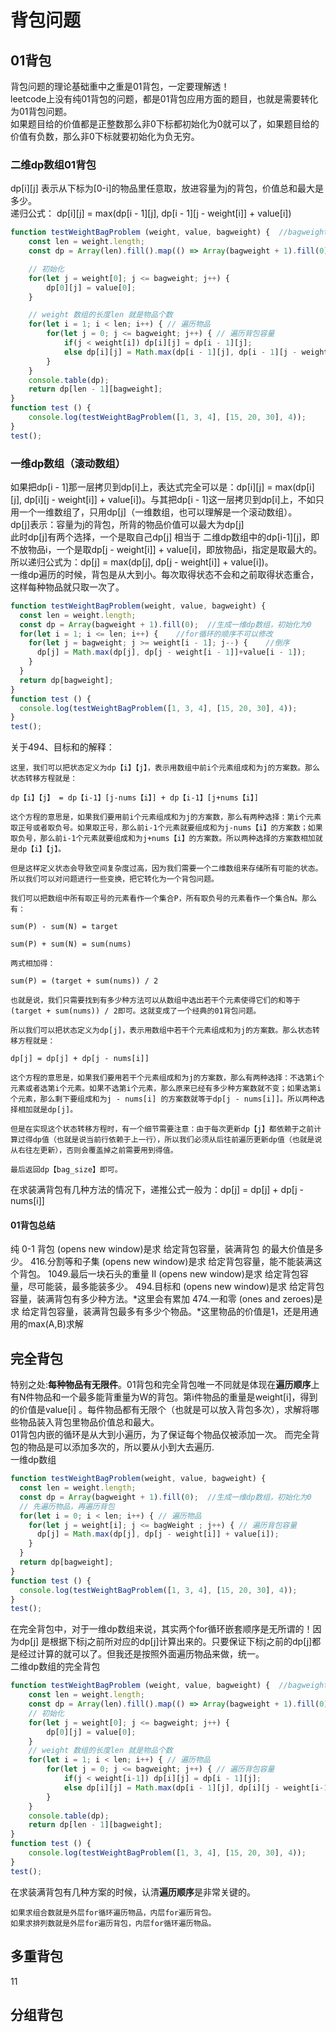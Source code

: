 # 背包问题


## 01背包
背包问题的理论基础重中之重是01背包，一定要理解透！  
leetcode上没有纯01背包的问题，都是01背包应用方面的题目，也就是需要转化为01背包问题。  
如果题目给的价值都是正整数那么非0下标都初始化为0就可以了，如果题目给的价值有负数，那么非0下标就要初始化为负无穷。
### 二维dp数组01背包
dp[i][j] 表示从下标为[0-i]的物品里任意取，放进容量为j的背包，价值总和最大是多少。  
递归公式： dp[i][j] = max(dp[i - 1][j], dp[i - 1][j - weight[i]] + value[i])
```javascript
function testWeightBagProblem (weight, value, bagweight) {  //bagweight是背包的最大重量
    const len = weight.length;
    const dp = Array(len).fill().map(() => Array(bagweight + 1).fill(0));  //生成二维dp数组，初始化为0

    // 初始化
    for(let j = weight[0]; j <= bagweight; j++) {
        dp[0][j] = value[0];
    }

    // weight 数组的长度len 就是物品个数
    for(let i = 1; i < len; i++) { // 遍历物品
        for(let j = 0; j <= bagweight; j++) { // 遍历背包容量
            if(j < weight[i]) dp[i][j] = dp[i - 1][j];
            else dp[i][j] = Math.max(dp[i - 1][j], dp[i - 1][j - weight[i]] + value[i]);
        }
    }
    console.table(dp);
    return dp[len - 1][bagweight];
}
function test () {
    console.log(testWeightBagProblem([1, 3, 4], [15, 20, 30], 4));
}
test();
```

### 一维dp数组（滚动数组）
如果把dp[i - 1]那一层拷贝到dp[i]上，表达式完全可以是：dp[i][j] = max(dp[i][j], dp[i][j - weight[i]] + value[i])。与其把dp[i - 1]这一层拷贝到dp[i]上，不如只用一个一维数组了，只用dp[j]（一维数组，也可以理解是一个滚动数组）。  
dp[j]表示：容量为j的背包，所背的物品价值可以最大为dp[j]  
此时dp[j]有两个选择，一个是取自己dp[j] 相当于 二维dp数组中的dp[i-1][j]，即不放物品i，一个是取dp[j - weight[i]] + value[i]，即放物品i，指定是取最大的。所以递归公式为：dp[j] = max(dp[j], dp[j - weight[i]] + value[i])。  
一维dp遍历的时候，背包是从大到小。每次取得状态不会和之前取得状态重合，这样每种物品就只取一次了。
```javascript
function testWeightBagProblem(weight, value, bagweight) {
  const len = weight.length;
  const dp = Array(bagweight + 1).fill(0);  //生成一维dp数组，初始化为0
  for(let i = 1; i <= len; i++) {    //for循环的顺序不可以修改
    for(let j = bagweight; j >= weight[i - 1]; j--) {    //倒序
      dp[j] = Math.max(dp[j], dp[j - weight[i - 1]]+value[i - 1]);
    }
  }
  return dp[bagweight];
}
function test () {
  console.log(testWeightBagProblem([1, 3, 4], [15, 20, 30], 4));
}
test();
```

关于494、目标和的解释：  

    这里，我们可以把状态定义为dp【i】【j】，表示用数组中前i个元素组成和为j的方案数。那么状态转移方程就是：

    dp【i】【j】 = dp【i-1】[j-nums【i】] + dp【i-1】[j+nums【i】]

    这个方程的意思是，如果我们要用前i个元素组成和为j的方案数，那么有两种选择：第i个元素取正号或者取负号。如果取正号，那么前i-1个元素就要组成和为j-nums【i】的方案数；如果取负号，那么前i-1个元素就要组成和为j+nums【i】的方案数。所以两种选择的方案数相加就是dp【i】【j】。

    但是这样定义状态会导致空间复杂度过高，因为我们需要一个二维数组来存储所有可能的状态。所以我们可以对问题进行一些变换，把它转化为一个背包问题。

    我们可以把数组中所有取正号的元素看作一个集合P，所有取负号的元素看作一个集合N。那么有：

    sum(P) - sum(N) = target

    sum(P) + sum(N) = sum(nums)

    两式相加得：

    sum(P) = (target + sum(nums)) / 2

    也就是说，我们只需要找到有多少种方法可以从数组中选出若干个元素使得它们的和等于(target + sum(nums)) / 2即可。这就变成了一个经典的01背包问题。

    所以我们可以把状态定义为dp[j]，表示用数组中若干个元素组成和为j的方案数。那么状态转移方程就是：

    dp[j] = dp[j] + dp[j - nums[i]]

    这个方程的意思是，如果我们要用若干个元素组成和为j的方案数，那么有两种选择：不选第i个元素或者选第i个元素。如果不选第i个元素，那么原来已经有多少种方案数就不变；如果选第i个元素，那么剩下要组成和为j - nums[i] 的方案数就等于dp[j - nums[i]]。所以两种选择相加就是dp[j]。

    但是在实现这个状态转移方程时，有一个细节需要注意：由于每次更新dp【j】都依赖于之前计算过得dp值（也就是说当前行依赖于上一行），所以我们必须从后往前遍历更新dp值（也就是说从右往左更新），否则会覆盖掉之前需要用到得值。

    最后返回dp【bag_size】即可。

在求装满背包有几种方法的情况下，递推公式一般为：dp[j] = dp[j] + dp[j - nums[i]]  

#### 01背包总结
纯 0-1 背包 (opens new window)是求 给定背包容量，装满背包 的最大价值是多少。
416.分割等和子集 (opens new window)是求 给定背包容量，能不能装满这个背包。
1049.最后一块石头的重量 II (opens new window)是求 给定背包容量，尽可能装，最多能装多少。
494.目标和 (opens new window)是求 给定背包容量，装满背包有多少种方法。*这里会有累加
474.一和零 (ones and zeroes)是求 给定背包容量，装满背包最多有多少个物品。*这里物品的价值是1，还是用通用的max(A,B)求解

## 完全背包
特别之处:**每种物品有无限件**。01背包和完全背包唯一不同就是体现在**遍历顺序**上  
有N件物品和一个最多能背重量为W的背包。第i件物品的重量是weight[i]，得到的价值是value[i] 。每件物品都有无限个（也就是可以放入背包多次），求解将哪些物品装入背包里物品价值总和最大。  
01背包内嵌的循环是从大到小遍历，为了保证每个物品仅被添加一次。
而完全背包的物品是可以添加多次的，所以要从小到大去遍历.  
一维dp数组
```javascript
function testWeightBagProblem(weight, value, bagweight) {
  const len = weight.length;
  const dp = Array(bagweight + 1).fill(0);  //生成一维dp数组，初始化为0
  // 先遍历物品，再遍历背包
  for(let i = 0; i < len; i++) { // 遍历物品
    for(let j = weight[i]; j <= bagWeight ; j++) { // 遍历背包容量
      dp[j] = Math.max(dp[j], dp[j - weight[i]] + value[i]);
    }
  }
  return dp[bagweight];
}
function test () {
  console.log(testWeightBagProblem([1, 3, 4], [15, 20, 30], 4));
}
test();
```
在完全背包中，对于一维dp数组来说，其实两个for循环嵌套顺序是无所谓的！因为dp[j] 是根据下标j之前所对应的dp[j]计算出来的。只要保证下标j之前的dp[j]都是经过计算的就可以了。但我还是按照外面遍历物品来做，统一。  
二维dp数组的完全背包
```javascript
function testWeightBagProblem (weight, value, bagweight) {  //bagweight是背包的最大重量
    const len = weight.length;
    const dp = Array(len).fill().map(() => Array(bagweight + 1).fill(0));  //生成二维dp数组，初始化为0
    // 初始化
    for(let j = weight[0]; j <= bagweight; j++) {
        dp[0][j] = value[0];
    }
    // weight 数组的长度len 就是物品个数
    for(let i = 1; i < len; i++) { // 遍历物品
        for(let j = 0; j <= bagweight; j++) { // 遍历背包容量
            if(j < weight[i-1]) dp[i][j] = dp[i - 1][j];
            else dp[i][j] = Math.max(dp[i - 1][j], dp[i][j - weight[i-1]] + value[i-1]); //* 如果能放下，从放和不放两种选择里取最大值，这里要注意，其实完全背包二维数组的代码跟一维只有下面一个下标不同，那就是“放i”这个选择，因为是可以重复放的，所以是dp[i]
        }
    }
    console.table(dp);
    return dp[len - 1][bagweight];
}
function test () {
    console.log(testWeightBagProblem([1, 3, 4], [15, 20, 30], 4));
}
test();
```
在求装满背包有几种方案的时候，认清**遍历顺序**是非常关键的。

    如果求组合数就是外层for循环遍历物品，内层for遍历背包。
    如果求排列数就是外层for遍历背包，内层for循环遍历物品。




## 多重背包


11




## 分组背包